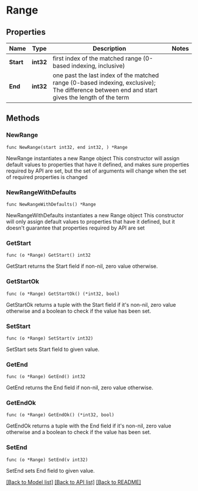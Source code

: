 # Range

## Properties

Name | Type | Description | Notes
------------ | ------------- | ------------- | -------------
**Start** | **int32** | first index of the matched range (0-based indexing, inclusive) | 
**End** | **int32** | one past the last index of the matched range (0-based indexing, exclusive); The difference between end and start gives the length of the term | 

## Methods

### NewRange

`func NewRange(start int32, end int32, ) *Range`

NewRange instantiates a new Range object
This constructor will assign default values to properties that have it defined,
and makes sure properties required by API are set, but the set of arguments
will change when the set of required properties is changed

### NewRangeWithDefaults

`func NewRangeWithDefaults() *Range`

NewRangeWithDefaults instantiates a new Range object
This constructor will only assign default values to properties that have it defined,
but it doesn't guarantee that properties required by API are set

### GetStart

`func (o *Range) GetStart() int32`

GetStart returns the Start field if non-nil, zero value otherwise.

### GetStartOk

`func (o *Range) GetStartOk() (*int32, bool)`

GetStartOk returns a tuple with the Start field if it's non-nil, zero value otherwise
and a boolean to check if the value has been set.

### SetStart

`func (o *Range) SetStart(v int32)`

SetStart sets Start field to given value.


### GetEnd

`func (o *Range) GetEnd() int32`

GetEnd returns the End field if non-nil, zero value otherwise.

### GetEndOk

`func (o *Range) GetEndOk() (*int32, bool)`

GetEndOk returns a tuple with the End field if it's non-nil, zero value otherwise
and a boolean to check if the value has been set.

### SetEnd

`func (o *Range) SetEnd(v int32)`

SetEnd sets End field to given value.



[[Back to Model list]](../README.md#documentation-for-models) [[Back to API list]](../README.md#documentation-for-api-endpoints) [[Back to README]](../README.md)



